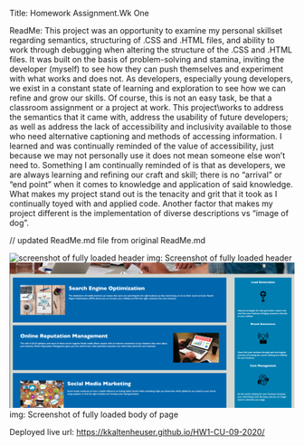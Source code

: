 Title: Homework Assignment.Wk One

ReadMe: This project was an opportunity to examine my personal skillset regarding semantics, structuring of .CSS and .HTML files, 
and ability to work through debugging when altering the structure of the .CSS and .HTML files. It was built on the basis of 
problem-solving and stamina, inviting the developer (myself) to see how they can push themselves and experiment with what works 
and does not. As developers, especially young developers, we exist in a constant state of learning and exploration to see how we 
can refine and grow our skills. Of course, this is not an easy task, be that a classroom assignment or a project at work. This 
project\works to address the semantics that it came with, address the usability of future developers; as well as address the lack 
of accessibility and inclusivity available to those who need alternative captioning and methods of accessing information. I learned 
and was continually reminded of the value of accessibility, just because we may not personally use it does not mean someone else 
won’t need to. Something I am continually reminded of is that as developers, we are always learning and refining our craft and skill; 
there is no “arrival” or “end point” when it comes to knowledge and application of said knowledge. What makes my project stand out is 
the tenacity and grit that it took as I continually toyed with and applied code. Another factor that makes my project different is the 
implementation of diverse descriptions vs “image of dog”.


// updated ReadMe.md file from original ReadMe.md

![screenshot of fully loaded header](https://github.com/kkaltenheuser/HW1-CU-09-2020/blob/master/Screen%20Shot%202020-10-03%20at%2011.01.53%20AM%20(2).png)
img: Screenshot of fully loaded header
![screenshot of fully loaded body](https://github.com/kkaltenheuser/HW1-CU-09-2020/blob/master/Screen%20Shot%202020-10-03%20at%2011.02.05%20AM%20(2).png)
img: Screenshot of fully loaded body of page


Deployed live url: https://kkaltenheuser.github.io/HW1-CU-09-2020/
